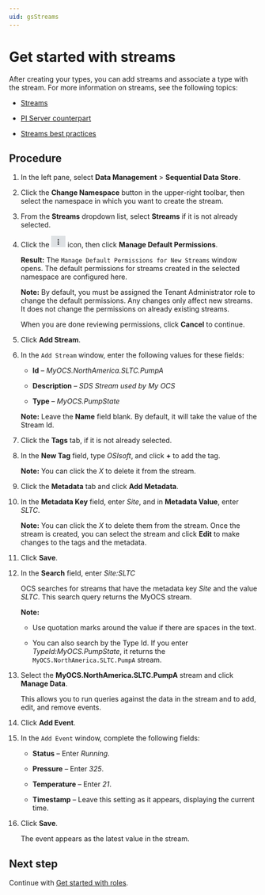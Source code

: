 ```yaml
---
uid: gsStreams
---
```


# Get started with streams

After creating your types, you can add streams and associate a type with the stream. For more information on streams, see the following topics:

- [Streams](xref:ccStreams)

- [PI Server counterpart](xref:ccStreams#streams-pi-server)

- [Streams best practices](xref:bpStreams)

## Procedure

1. In the left pane, select **Data Management** > **Sequential Data Store**.

1. Click the **Change Namespace** button in the upper-right toolbar, then select the namespace in which you want to create the stream. 

1. From the **Streams** dropdown list, select **Streams** if it is not already selected. 

1. Click the ![More Options button](images/more-options.png) icon, then click **Manage Default Permissions**.  

   **Result:** The `Manage Default Permissions for New Streams` window opens. The default permissions for streams created in the selected namespace are configured here.
   
    **Note:** By default, you must be assigned the Tenant Administrator role to change the default permissions. Any changes only affect new streams. It does not change the permissions on already existing streams. 
    
    When you are done reviewing permissions, click **Cancel** to continue.
   
1. Click **Add Stream**.

1. In the `Add Stream` window, enter the following values for these fields:

   - **Id** &ndash; *MyOCS.NorthAmerica.SLTC.PumpA*

   - **Description** &ndash; *SDS Stream used by My OCS*

   - **Type** &ndash; *MyOCS.PumpState*

    **Note:** Leave the **Name** field blank. By default, it will take the value of the Stream Id.

1. Click the **Tags** tab, if it is not already selected.

1. In the **New Tag** field, type *OSIsoft*, and click **+** to add the tag. 

    **Note:** You can click the *X* to delete it from the stream.

1. Click the **Metadata** tab and click **Add Metadata**.

1. In the **Metadata Key** field,  enter *Site*, and in **Metadata Value**, enter *SLTC*. 

    **Note:** You can click the *X* to delete them from the stream. Once the stream is created, you can select the stream and click **Edit** to make changes to the tags and the metadata.

1. Click **Save**.

1. In the **Search** field, enter *Site:SLTC*

    OCS searches for streams that have the metadata key *Site* and the value *SLTC*. This search query returns the MyOCS stream. 
   
    **Note:** 
    
    - Use quotation marks around the value if there are spaces in the text.
    
    - You can also search by the Type Id. If you enter *TypeId:MyOCS.PumpState*, it returns the `MyOCS.NorthAmerica.SLTC.PumpA` stream.
    
1. Select the **MyOCS.NorthAmerica.SLTC.PumpA** stream and click **Manage Data**. 

    This allows you to run queries against the data in the stream and to add, edit, and remove events.

1. Click **Add Event**.

1. In the `Add Event` window, complete the following fields: 

    - **Status** &ndash; Enter *Running*.

    - **Pressure** &ndash; Enter *325*.

    - **Temperature** &ndash; Enter *21*.
    
    - **Timestamp** &ndash; Leave this setting as it appears, displaying the current time.

1. Click **Save**. 

    The event appears as the latest value in the stream. 

## Next step

Continue with [Get started with roles](xref:gsRoles).
